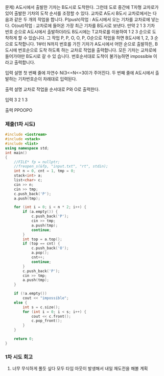 문제)
A도시에서 출발한 기차는 B도시로 도착한다. 그런데 도로 중간에 T자형 교차로가 있어 출발한
기차의 도착 순서를 조정할 수 있다.
교차로
A도시 B도시
교차로에서는 다음과 같은 두 개의 작업을 합니다.
P(push)작업 : A도시에서 오는 기차를 교차로에 넣는다.
O(out)작업 : 교차로에 들어온 가장 최근 기차를 B도시로 보낸다.
만약 2 1 3 기차 번호 순으로 A도시에서 출발하더라도 B도시에는 T교차로를 이용하여 1 2 3
순으로 도착하게 할 수 있습니다.
그 작업 P, P, O, O, P, O순으로 작업을 하면 B도시에 1, 2, 3 순으로 도착합니다.
1부터 N까지 번호를 가진 기차가 A도시에서 어떤 순으로 출발하든, B도시에 번호순으로 도착
하도록 하는 교차로 작업을 출력합니다. 모든 기차는 교차로에 들어가야만 B도시로 갈 수 있
습니다. 번호순서대로 도착이 불가능하면 impossible 이라고 출력합니다.

입력 설명
첫 번째 줄에 자연수 N(3<=N<=30)가 주어진다.
두 번째 줄에 A도시에서 출발하는 기차번호순이 차례대로 입력된다.

출력 설명
교차로 작업을 순서대로 P와 O로 출력한다.

입력
3
2 1 3

출력
PPOOPO

### 제출(1차 시도)
``` Cpp
#include <iostream>
#include <stack>
#include <list>
using namespace std;
int main()
{
	//FILE* fp = nullptr;
	//freopen_s(&fp, "input.txt", "rt", stdin);
	int n = 0, cnt = 1, tmp = 0;
	stack<int> a;
	list<char> c;
	cin >> n;
	cin >> tmp;
	c.push_back('P');
	a.push(tmp);

	for (int i = 0; i < n * 2; i++) {
		if (a.empty()) {
			c.push_back('P');
			cin >> tmp;
			a.push(tmp);
			continue;
		}
		int top = a.top();
		if (top == cnt) {
			c.push_back('O');
			a.pop();
			cnt++;
			continue;
		}
		c.push_back('P');
		cin >> tmp;
		a.push(tmp);
	} 

	if (!a.empty())
		cout << "impossible";
	else {
		int s = c.size();
		for (int i = 0; i < s; i++) {
			cout << c.front();
			c.pop_front();
		}
	}

	return 0;
}
```

### 1차 시도 회고
1. 너무 무식하게 풀듯 싶다 모두 타임 아웃이 발생해서 내일 재도전을 해볼 계획